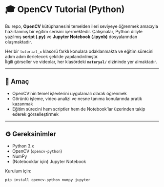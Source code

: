 # 🎓 OpenCV Tutorial (Python)

Bu repo, **OpenCV** kütüphanesini temelden ileri seviyeye öğrenmek amacıyla hazırlanmış bir eğitim serisini içermektedir. Çalışmalar, Python diliyle yazılmış **script (.py)** ve **Jupyter Notebook (.ipynb)** dosyalarından oluşmaktadır.  

Her bir `tutorial_x` klasörü farklı konulara odaklanmakta ve eğitim sürecini adım adım ilerletecek şekilde yapılandırılmıştır.  
İlgili görseller ve videolar, her klasördeki **`materyal/`** dizininde yer almaktadır.  

---

## 🚀 Amaç

- OpenCV’nin temel işlevlerini uygulamalı olarak öğrenmek  
- Görüntü işleme, video analizi ve nesne tanıma konularında pratik kazanmak  
- Eğitim sürecini hem scriptler hem de Notebook’lar üzerinden takip ederek görselleştirmek  

---

## ⚙️ Gereksinimler

- Python 3.x  
- OpenCV (`opencv-python`)  
- NumPy  
- (Notebooklar için) Jupyter Notebook  

Kurulum için:
```bash
pip install opencv-python numpy jupyter
